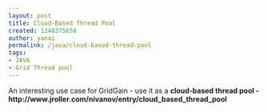 ```yaml
---
layout: post
title: Cloud-Based Thread Pool
created: 1248375658
author: yanai
permalink: /java/cloud-based-thread-pool
tags:
- JAVA
- Grid Thread pool
---
```

<p>An interesting use case for GridGain - use it as a <b>cloud-based thread pool - http://www.jroller.com/nivanov/entry/cloud_based_thread_pool<br />
</b></p>

